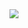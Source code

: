 <img src="https://capsule-render.vercel.app/api?type=venom&color=gradient&customColorList=10&height=300&section=header&text=capsule%20render&fontSize=90" />
